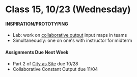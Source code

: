 # Class 15, 10/23 (Wednesday)


#### INSPIRATION/PROTOTYPING

 * Lab: work on [collaborative output](collaborative_Output.md) input maps in teams
 * Simultaneously: one on one's with instructor for midterm
 

 #### Assignments Due Next Week

 * Part 2 of [City as Site](city_as_site.md) due 10/28
 * Collaborative Constant Output due 11/04  
